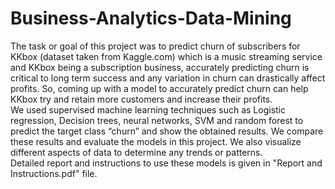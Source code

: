 # Business-Analytics-Data-Mining
The task or goal of this project was to predict churn of subscribers for KKbox (dataset taken from Kaggle.com) which is a music streaming service and KKbox being a subscription business, accurately predicting churn is critical to long term success and any variation in churn can drastically affect profits. So, coming up with a model to accurately predict churn can help KKbox try and retain more customers and increase their profits.\
We used supervised machine learning techniques such as Logistic regression, Decision trees, neural networks, SVM and random forest to predict the target class “churn” and show the obtained results. We compare these results and evaluate the models in this project. We also visualize different aspects of data to determine any trends or patterns.\
Detailed report and instructions to use these models is given in "Report and Instructions.pdf" file.
